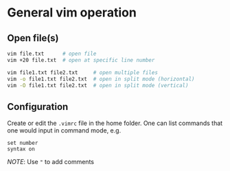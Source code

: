 # General vim operation

## Open file(s)

```bash
vim file.txt      # open file
vim +20 file.txt  # open at specific line number

vim file1.txt file2.txt     # open multiple files
vim -o file1.txt file2.txt  # open in split mode (horizontal)
vim -O file1.txt file2.txt  # open in split mode (vertical)
```

## Configuration

Create or edit the `.vimrc` file in the home folder.
One can list commands that one would input in command mode, e.g.

```vim
set number
syntax on
```

*NOTE*: Use `"` to add comments




